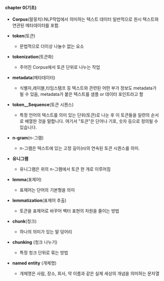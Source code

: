 #### chapter 0(기초)
- **Corpus**(말뭉치):NLP작업에서 의미하는 텍스트 데이터 일반적으로 원시 텍스트와 연관된 메타데이터를 포함.

- **token**(토큰)
	- 문법적으로 더이상 나눌수 없는 요소

- **tokenization**(토큰화)
	- 주어진 Corpus에서 토큰 단위로 나누는 작업

- **metadata**(메타데이터)
	- 식별자,레이블,타임스탬프 등 텍스트와 관련된 어떤 부가 정보도 metadata가 될 수 있음, metadata가 붙은 텍스트를 샘플 or 데이터 포인트라고 함

- **token__Sequence**(토큰 시퀀스)
	- 특정 언어의 텍스트를 의미 있는 단위(토큰)로 나눈 후 이 토큰들을 일련의 순서로 배열한 것을 말합니다. 여기서 "토큰"은 단어나 기호, 숫자 등으로 정의될 수 있습니다.

- **n-gram**(n-그램) 
	- n-그램은 텍스트에 있는 고정 길이(n)의 연속된 토큰 시퀀스를 의미.

- **유니그램** 
	- 유니그램은 위의 n-그램에서 토큰 한 개로 이루어짐

- **lemma**(표제어)
	- 표제어는 단어의 기본형을 의미

- **lemmatization**(표제어 추출) 
	- 토큰을 표제어로 바꾸어 벡터 표현의 차원을 줄이는 방법

- **chunk**(청크) 
	- 하나의 의미가 있는 말 덩어리

- **chunking** (청크 나누기) 
	- 특정 청크 단위로 묶는 방법

- **named** **entity** (개체명)
	- 개체명은 사람, 장소, 회사, 약 이름과 같은 실제 세상의 개념을 의미하는 문자열